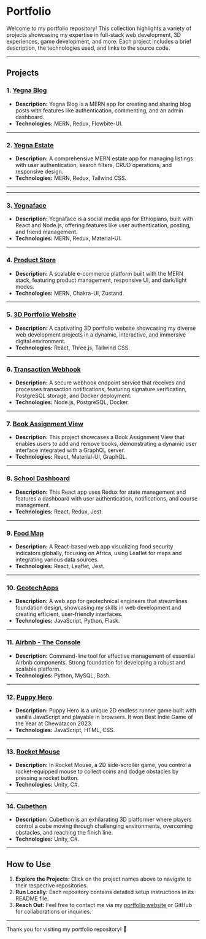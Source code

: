 # Portfolio

Welcome to my portfolio repository! This collection highlights a variety of projects showcasing my expertise in full-stack web development, 3D experiences, game development, and more. Each project includes a brief description, the technologies used, and links to the source code.

---

## Projects

### 1. [Yegna Blog](https://github.com/GideonAmhaG/yegna-blog)
- **Description:** Yegna Blog is a MERN app for creating and sharing blog posts with features like authentication, commenting, and an admin dashboard.
- **Technologies:** MERN, Redux, Flowbite-UI.

---

### 2. [Yegna Estate](https://github.com/GideonAmhaG/MERN-estate)
- **Description:** A comprehensive MERN estate app for managing listings with user authentication, search filters, CRUD operations, and responsive design.
- **Technologies:** MERN, Redux, Tailwind CSS.

---
---

### 3. [Yegnaface](https://github.com/GideonAmhaG/yegna-face)
- **Description:** Yegnaface is a social media app for Ethiopians, built with React and Node.js, offering features like user authentication, posting, and friend management.
- **Technologies:** MERN, Redux, Material-UI.

---

### 4. [Product Store](https://github.com/GideonAmhaG/product_store)
- **Description:** A scalable e-commerce platform built with the MERN stack, featuring product management, responsive UI, and dark/light modes.
- **Technologies:** MERN, Chakra-UI, Zustand.

---

### 5. [3D Portfolio Website](https://github.com/GideonAmhaG/my_portfolio)
- **Description:** A captivating 3D portfolio website showcasing my diverse web development projects in a dynamic, interactive, and immersive digital environment.
- **Technologies:** React, Three.js, Tailwind CSS.

---

### 6. [Transaction Webhook](https://github.com/GideonAmhaG/transaction-webhook)
- **Description:** A secure webhook endpoint service that receives and processes transaction notifications, featuring signature verification, PostgreSQL storage, and Docker deployment.
- **Technologies:** Node.js, PostgreSQL, Docker.

---

### 7. [Book Assignment View](https://github.com/GideonAmhaG/ElloChallenge)
- **Description:** This project showcases a Book Assignment View that enables users to add and remove books, demonstrating a dynamic user interface integrated with a GraphQL server.
- **Technologies:** React, Material-UI, GraphQL.

---

### 8. [School Dashboard](https://github.com/GideonAmhaG/school-dashboard)
- **Description:** This React app uses Redux for state management and features a dashboard with user authentication, notifications, and course management.
- **Technologies:** React, Redux, Jest.

---

### 9. [Food Map](https://github.com/GideonAmhaG/food-map)
- **Description:** A React-based web app visualizing food security indicators globally, focusing on Africa, using Leaflet for maps and integrating various data sources.
- **Technologies:** React, Leaflet, Jest.

---

### 10. [GeotechApps](https://github.com/GideonAmhaG/geotechapps)
- **Description:** A web app for geotechnical engineers that streamlines foundation design, showcasing my skills in web development and creating efficient, user-friendly interfaces.
- **Technologies:** JavaScript, Python, Flask.

---

### 11. [Airbnb - The Console](https://github.com/GideonAmhaG/AirBnB_clone_v4)
- **Description:** Command-line tool for effective management of essential Airbnb components. Strong foundation for developing a robust and scalable platform.
- **Technologies:** Python, MySQL, Bash.

---

### 12. [Puppy Hero](https://github.com/GideonAmhaG/Puppy_Hero)
- **Description:** Puppy Hero is a unique 2D endless runner game built with vanilla JavaScript and playable in browsers. It won Best Indie Game of the Year at Chewatacon 2023.
- **Technologies:** JavaScript, HTML, CSS.

---

### 13. [Rocket Mouse](https://github.com/GideonAmhaG/rocket_mouse)
- **Description:** In Rocket Mouse, a 2D side-scroller game, you control a rocket-equipped mouse to collect coins and dodge obstacles by pressing a rocket button.
- **Technologies:** Unity, C#.

---

### 14. [Cubethon](https://github.com/GideonAmhaG/cubethon)
- **Description:** Cubethon is an exhilarating 3D platformer where players control a cube moving through challenging environments, overcoming obstacles, and reaching the finish line.
- **Technologies:** Unity, C#.

---

## How to Use

1. **Explore the Projects:** Click on the project names above to navigate to their respective repositories.
2. **Run Locally:** Each repository contains detailed setup instructions in its README file.
3. **Reach Out:** Feel free to contact me via my [portfolio website](https://portfolio.phaedrusstudios.com/) or GitHub for collaborations or inquiries.

---

Thank you for visiting my portfolio repository! 🚀
